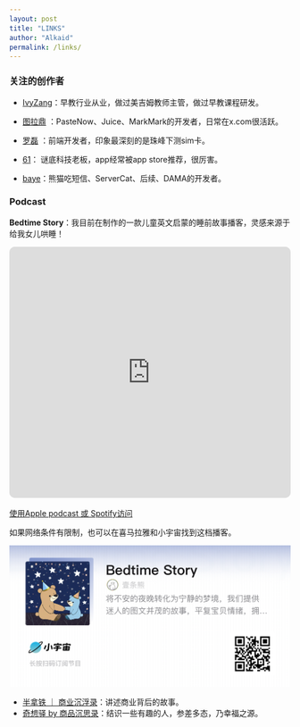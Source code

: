 ```yaml
---
layout: post
title: "LINKS"
author: "Alkaid"
permalink: /links/
---
```






### 关注的创作者

- [IvyZang](h't'tp://www.ivyzang.com)：早教行业从业，做过美吉姆教师主管，做过早教课程研发。

- [图拉鼎](https://imtx.me/) ：PasteNow、Juice、MarkMark的开发者，日常在x.com很活跃。
- [罗磊](https://luolei.org/) ：前端开发者，印象最深刻的是珠峰下测sim卡。
- [61](https://https://61.life/)： 谜底科技老板，app经常被app store推荐，很厉害。
- [baye](https://twitter.com/waylybaye)：熊猫吃短信、ServerCat、后续、DAMA的开发者。



### Podcast

**Bedtime Story**：我目前在制作的一款儿童英文启蒙的睡前故事播客，灵感来源于给我女儿哄睡！

<iframe id="embedPlayer" src="https://embed.podcasts.apple.com/us/podcast/bedtime-story/id1717719475?itsct=podcast_box_player&amp;itscg=30200&amp;ls=1&amp;theme=auto" height="450px" frameborder="0" sandbox="allow-forms allow-popups allow-same-origin allow-scripts allow-top-navigation-by-user-activation" allow="autoplay *; encrypted-media *; clipboard-write" style="width: 100%; max-width: 660px; overflow: hidden; border-radius: 10px; transform: translateZ(0px); animation: 2s 6 loading-indicator; background-color: rgb(228, 228, 228);"></iframe>

[使用Apple podcast 或 Spotify访问](https://lnkfi.re/yx3zIl)



如果网络条件有限制，也可以在喜马拉雅和小宇宙找到这档播客。

![](../img/70909B6B-5B12-4FA5-B3D9-D4AF3525FE3B.PNG)

- [半拿铁 ｜ 商业沉浮录](https://www.xiaoyuzhoufm.com/podcast/62382c1103bea1ebfffa1c00)：讲述商业背后的故事。
- [奇想驿 by 商品沉思录](https://www.xiaoyuzhoufm.com/podcast/6034daea97755b8fc9c66480)：结识一些有趣的人，参差多态，乃幸福之源。



